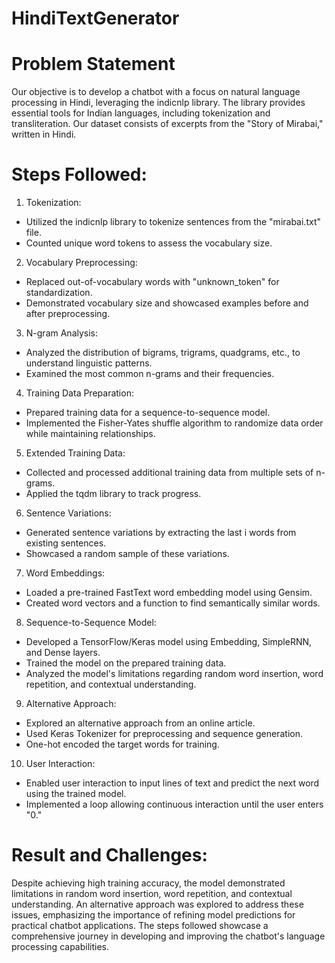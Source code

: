# HindiTextGenerator 
# Problem Statement
Our objective is to develop a chatbot with a focus on natural language processing in Hindi, leveraging the indicnlp library. The library provides essential tools for Indian languages, including tokenization and transliteration. Our dataset consists of excerpts from the "Story of Mirabai," written in Hindi.

# Steps Followed:
1. Tokenization:

- Utilized the indicnlp library to tokenize sentences from the "mirabai.txt" file.
- Counted unique word tokens to assess the vocabulary size.
2. Vocabulary Preprocessing:

- Replaced out-of-vocabulary words with "unknown_token" for standardization.
- Demonstrated vocabulary size and showcased examples before and after preprocessing.
3. N-gram Analysis:

- Analyzed the distribution of bigrams, trigrams, quadgrams, etc., to understand linguistic patterns.
- Examined the most common n-grams and their frequencies.
4. Training Data Preparation:

- Prepared training data for a sequence-to-sequence model.
- Implemented the Fisher-Yates shuffle algorithm to randomize data order while maintaining relationships.
5. Extended Training Data:

- Collected and processed additional training data from multiple sets of n-grams.
- Applied the tqdm library to track progress.
6. Sentence Variations:

- Generated sentence variations by extracting the last i words from existing sentences.
- Showcased a random sample of these variations.
7. Word Embeddings:

- Loaded a pre-trained FastText word embedding model using Gensim.
- Created word vectors and a function to find semantically similar words.
8. Sequence-to-Sequence Model:

- Developed a TensorFlow/Keras model using Embedding, SimpleRNN, and Dense layers.
- Trained the model on the prepared training data.
- Analyzed the model's limitations regarding random word insertion, word repetition, and contextual understanding.
9. Alternative Approach:

- Explored an alternative approach from an online article.
- Used Keras Tokenizer for preprocessing and sequence generation.
- One-hot encoded the target words for training.
10. User Interaction:

- Enabled user interaction to input lines of text and predict the next word using the trained model.
- Implemented a loop allowing continuous interaction until the user enters "0."
# Result and Challenges:
Despite achieving high training accuracy, the model demonstrated limitations in random word insertion, word repetition, and contextual understanding. An alternative approach was explored to address these issues, emphasizing the importance of refining model predictions for practical chatbot applications. The steps followed showcase a comprehensive journey in developing and improving the chatbot's language processing capabilities.
